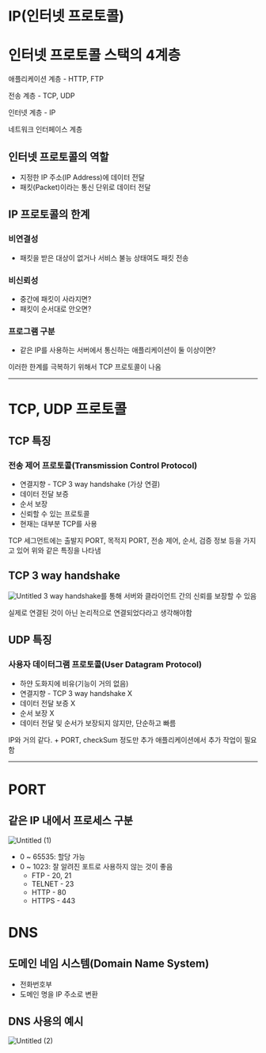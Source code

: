 # IP(인터넷 프로토콜)

# 인터넷 프로토콜 스택의 4계층

애플리케이션 계층 - HTTP, FTP

전송 계층 - TCP, UDP

인터넷 계층 - IP

네트워크 인터페이스 계층

## 인터넷 프로토콜의 역할

- 지정한 IP 주소(IP Address)에 데이터 전달
- 패킷(Packet)이라는 통신 단위로 데이터 전달

## IP 프로토콜의 한계

### 비연결성

- 패킷을 받은 대상이 없거나 서비스 불능 상태여도 패킷 전송

### 비신뢰성

- 중간에 패킷이 사라지면?
- 패킷이 순서대로 안오면?

### 프로그램 구분

- 같은 IP를 사용하는 서버에서 통신하는 애플리케이션이 둘 이상이면?

이러한 한계를 극복하기 위해서 TCP 프로토콜이 나옴

---

# TCP, UDP 프로토콜

## TCP 특징

### 전송 제어 프로토콜(Transmission Control Protocol)

- 연결지향 - TCP 3 way handshake (가상 연결)
- 데이터 전달 보증
- 순서 보장
- 신뢰할 수 있는 프로토콜
- 현재는 대부분 TCP를 사용

TCP 세그먼트에는 출발지 PORT, 목적지 PORT, 전송 제어, 순서, 검증 정보 등을 가지고 있어 위와 같은 특징을 나타냄

## TCP 3 way handshake

![Untitled](https://user-images.githubusercontent.com/58387974/127862607-6a94aa87-7a7c-46bb-9a08-018753379f10.png)
3 way handshake를 통해 서버와 클라이언트 간의 신뢰를 보장할 수 있음

실제로 연결된 것이 아닌 논리적으로 연결되었다라고 생각해야함

## UDP 특징

### 사용자 데이터그램 프로토콜(User Datagram Protocol)

- 하얀 도화지에 비유(기능이 거의 없음)
- 연결지향 - TCP 3 way handshake X
- 데이터 전달 보증 X
- 순서 보장 X
- 데이터 전달 및 순서가 보장되지 않지만, 단순하고 빠름

IP와 거의 같다. + PORT, checkSum 정도만 추가
애플리케이션에서 추가 작업이 필요함

---

# PORT

## 같은 IP 내에서 프로세스 구분

![Untitled (1)](https://user-images.githubusercontent.com/58387974/127862588-565b85c1-b56b-4ef6-b00f-47f8ef9c7bb0.png)

- 0 ~ 65535: 할당 가능
- 0 ~ 1023: 잘 알려진 포트로 사용하지 않는 것이 좋음
    - FTP - 20, 21
    - TELNET - 23
    - HTTP - 80
    - HTTPS - 443

# DNS

## 도메인 네임 시스템(Domain Name System)

- 전화번호부
- 도메인 명을 IP 주소로 변환

## DNS 사용의 예시

![Untitled (2)](https://user-images.githubusercontent.com/58387974/127862587-c9bd8439-a438-46c4-8905-ece3a3c69674.png)
